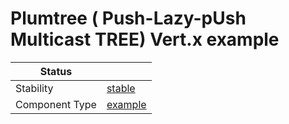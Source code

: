 <!---
Licensed to the Apache Software Foundation (ASF) under one or more contributor license agreements. See the NOTICE
file distributed with this work for additional information regarding copyright ownership. The ASF licenses this file
to You under the Apache License, Version 2.0 (the "License"); you may not use this file except in compliance with the
License. You may obtain a copy of the License at
 *
http://www.apache.org/licenses/LICENSE-2.0
 *
Unless required by applicable law or agreed to in writing, software distributed under the License is distributed on
an "AS IS" BASIS, WITHOUT WARRANTIES OR CONDITIONS OF ANY KIND, either express or implied. See the License for the
specific language governing permissions and limitations under the License.
 --->
# Plumtree ( Push-Lazy-pUsh Multicast TREE) Vert.x example

| Status         |           |
|----------------|-----------|
| Stability      | [stable]  |
| Component Type | [example] |

[stable]:https://github.com/apache/incubator-tuweni/tree/main/docs#stable
[example]:https://github.com/apache/incubator-tuweni/tree/main/docs#example